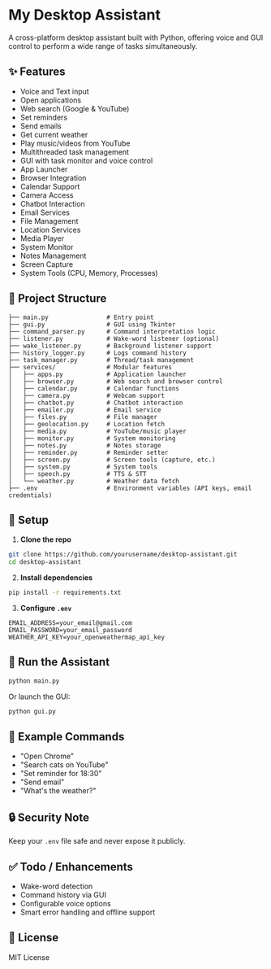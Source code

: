# My Desktop Assistant

A cross-platform desktop assistant built with Python, offering voice and GUI control to perform a wide range of tasks simultaneously.

## ✨ Features
- Voice and Text input
- Open applications
- Web search (Google & YouTube)
- Set reminders
- Send emails
- Get current weather
- Play music/videos from YouTube
- Multithreaded task management
- GUI with task monitor and voice control
- App Launcher
- Browser Integration
- Calendar Support
- Camera Access
- Chatbot Interaction
- Email Services
- File Management
- Location Services
- Media Player
- System Monitor
- Notes Management
- Screen Capture
- System Tools (CPU, Memory, Processes)

## 📁 Project Structure
```
├── main.py                # Entry point
├── gui.py                 # GUI using Tkinter
├── command_parser.py      # Command interpretation logic
├── listener.py            # Wake-word listener (optional)
├── wake_listener.py       # Background listener support
├── history_logger.py      # Logs command history
├── task_manager.py        # Thread/task management
├── services/              # Modular features
│   ├── apps.py            # Application launcher
│   ├── browser.py         # Web search and browser control
│   ├── calendar.py        # Calendar functions
│   ├── camera.py          # Webcam support
│   ├── chatbot.py         # Chatbot interaction
│   ├── emailer.py         # Email service
│   ├── files.py           # File manager
│   ├── geolocation.py     # Location fetch
│   ├── media.py           # YouTube/music player
│   ├── monitor.py         # System monitoring
│   ├── notes.py           # Notes storage
│   ├── reminder.py        # Reminder setter
│   ├── screen.py          # Screen tools (capture, etc.)
│   ├── system.py          # System tools
│   ├── speech.py          # TTS & STT
│   └── weather.py         # Weather data fetch
├── .env                   # Environment variables (API keys, email credentials)
```

## 🔧 Setup
1. **Clone the repo**
```bash
git clone https://github.com/yourusername/desktop-assistant.git
cd desktop-assistant
```
2. **Install dependencies**
```bash
pip install -r requirements.txt
```
3. **Configure `.env`**
```
EMAIL_ADDRESS=your_email@gmail.com
EMAIL_PASSWORD=your_email_password
WEATHER_API_KEY=your_openweathermap_api_key
```

## 🚀 Run the Assistant
```bash
python main.py
```
Or launch the GUI:
```bash
python gui.py
```

## 🧠 Example Commands
- "Open Chrome"
- "Search cats on YouTube"
- "Set reminder for 18:30"
- "Send email"
- "What's the weather?"

## 🔒 Security Note
Keep your `.env` file safe and never expose it publicly.

## ✅ Todo / Enhancements
- Wake-word detection
- Command history via GUI
- Configurable voice options
- Smart error handling and offline support

## 📄 License
MIT License

